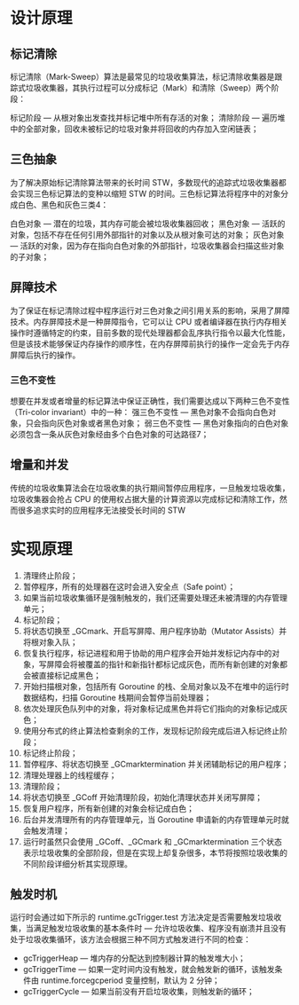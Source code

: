 # 设计原理
## 标记清除
标记清除（Mark-Sweep）算法是最常见的垃圾收集算法，标记清除收集器是跟踪式垃圾收集器，其执行过程可以分成标记（Mark）和清除（Sweep）两个阶段：

标记阶段 — 从根对象出发查找并标记堆中所有存活的对象；
清除阶段 — 遍历堆中的全部对象，回收未被标记的垃圾对象并将回收的内存加入空闲链表；
## 三色抽象
为了解决原始标记清除算法带来的长时间 STW，多数现代的追踪式垃圾收集器都会实现三色标记算法的变种以缩短 STW 的时间。三色标记算法将程序中的对象分成白色、黑色和灰色三类4：

白色对象 — 潜在的垃圾，其内存可能会被垃圾收集器回收；
黑色对象 — 活跃的对象，包括不存在任何引用外部指针的对象以及从根对象可达的对象；
灰色对象 — 活跃的对象，因为存在指向白色对象的外部指针，垃圾收集器会扫描这些对象的子对象；

## 屏障技术
为了保证在标记清除过程中程序运行对三色对象之间引用关系的影响，采用了屏障技术。内存屏障技术是一种屏障指令，它可以让 CPU 或者编译器在执行内存相关操作时遵循特定的约束，目前多数的现代处理器都会乱序执行指令以最大化性能，但是该技术能够保证内存操作的顺序性，在内存屏障前执行的操作一定会先于内存屏障后执行的操作。
### 三色不变性
想要在并发或者增量的标记算法中保证正确性，我们需要达成以下两种三色不变性（Tri-color invariant）中的一种：
强三色不变性 — 黑色对象不会指向白色对象，只会指向灰色对象或者黑色对象；
弱三色不变性 — 黑色对象指向的白色对象必须包含一条从灰色对象经由多个白色对象的可达路径7；

## 增量和并发
传统的垃圾收集算法会在垃圾收集的执行期间暂停应用程序，一旦触发垃圾收集，垃圾收集器会抢占 CPU 的使用权占据大量的计算资源以完成标记和清除工作，然而很多追求实时的应用程序无法接受长时间的 STW


# 实现原理
1. 清理终止阶段；
  1. 暂停程序，所有的处理器在这时会进入安全点（Safe point）；
  2. 如果当前垃圾收集循环是强制触发的，我们还需要处理还未被清理的内存管理单元；
2. 标记阶段；
  1. 将状态切换至 _GCmark、开启写屏障、用户程序协助（Mutator Assists）并将根对象入队；
  2. 恢复执行程序，标记进程和用于协助的用户程序会开始并发标记内存中的对象，写屏障会将被覆盖的指针和新指针都标记成灰色，而所有新创建的对象都会被直接标记成黑色；
  3. 开始扫描根对象，包括所有 Goroutine 的栈、全局对象以及不在堆中的运行时数据结构，扫描 Goroutine 栈期间会暂停当前处理器；
  4. 依次处理灰色队列中的对象，将对象标记成黑色并将它们指向的对象标记成灰色；
  5. 使用分布式的终止算法检查剩余的工作，发现标记阶段完成后进入标记终止阶段；
3. 标记终止阶段；
  1. 暂停程序、将状态切换至 _GCmarktermination 并关闭辅助标记的用户程序；
  2. 清理处理器上的线程缓存；
4. 清理阶段；
  1. 将状态切换至 _GCoff 开始清理阶段，初始化清理状态并关闭写屏障；
  2. 恢复用户程序，所有新创建的对象会标记成白色；
  3. 后台并发清理所有的内存管理单元，当 Goroutine 申请新的内存管理单元时就会触发清理；
  4. 运行时虽然只会使用 _GCoff、_GCmark 和 _GCmarktermination 三个状态表示垃圾收集的全部阶段，但是在实现上却复杂很多，本节将按照垃圾收集的不同阶段详细分析其实现原理。
## 触发时机
运行时会通过如下所示的 runtime.gcTrigger.test 方法决定是否需要触发垃圾收集，当满足触发垃圾收集的基本条件时 — 允许垃圾收集、程序没有崩溃并且没有处于垃圾收集循环，该方法会根据三种不同方式触发进行不同的检查：
- gcTriggerHeap — 堆内存的分配达到控制器计算的触发堆大小；
- gcTriggerTime — 如果一定时间内没有触发，就会触发新的循环，该触发条件由 runtime.forcegcperiod 变量控制，默认为 2 分钟；
- gcTriggerCycle — 如果当前没有开启垃圾收集，则触发新的循环；